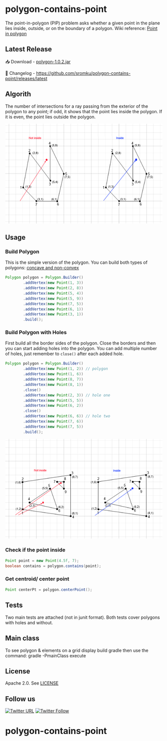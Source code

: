 polygon-contains-point
======================

The point-in-polygon (PIP) problem asks whether a given point in the plane lies inside, outside, or on the boundary of a polygon.
Wiki reference: [Point in polygon](http://en.wikipedia.org/wiki/Point_in_polygon)

## Latest Release

:inbox_tray: Download - [polygon-1.0.2.jar](https://github.com/sromku/polygon-contains-point/releases/download/1.0.2/polygon-1.0.2.jar)

:bookmark_tabs: Changelog - https://github.com/sromku/polygon-contains-point/releases/latest

## Algorith
The number of intersections for a ray passing from the exterior of the polygon to any point; if odd, it shows that the point lies inside the polygon. If it is even, the point lies outside the polygon.

<img src="/assets/simple_polygon.png"/>

## Usage

### Build Polygon

This is the simple version of the polygon. You can build both types of polygons: [concave and non-convex](http://en.wikipedia.org/wiki/Convex_and_concave_polygons)
``` java
Polygon polygon = Polygon.Builder()
        .addVertex(new Point(1, 3))
        .addVertex(new Point(2, 8))
        .addVertex(new Point(5, 4))
        .addVertex(new Point(5, 9))
        .addVertex(new Point(7, 5))
        .addVertex(new Point(6, 1))
        .addVertex(new Point(3, 1))
        .build();
```

### Build Polygon with Holes

First build all the border sides of the polygon. Close the borders and then you can start adding holes into the polygon.
You can add multiple number of holes, just remember to `close()` after each added hole.
``` java
Polygon polygon = Polygon.Builder()
        .addVertex(new Point(1, 2)) // polygon
        .addVertex(new Point(1, 6))
        .addVertex(new Point(8, 7))
        .addVertex(new Point(8, 1))
        .close()
        .addVertex(new Point(2, 3)) // hole one
        .addVertex(new Point(5, 5))
        .addVertex(new Point(6, 2))
        .close()
        .addVertex(new Point(6, 6)) // hole two
        .addVertex(new Point(7, 6))
        .addVertex(new Point(7, 5))
        .build();
```

<img src="/assets/polygon_with_holes.png"/>

### Check if the point inside

``` java
Point point = new Point(4.5f, 7);
boolean contains = polygon.contains(point);
```
### Get centroid/ center point
``` java
Point centerPt = polygon.centerPoint();
```

## Tests

Two main tests are attached (not in junit format). Both tests cover polygons with holes and without.

## Main class

To see polygon & elements on a grid display build gradle then use the command:
gradle -PmainClass execute

## License

Apache 2.0. See [LICENSE](LICENSE)

## Follow us

[![Twitter URL](https://img.shields.io/twitter/url/http/shields.io.svg?style=social)](https://twitter.com/intent/tweet?text=https://github.com/snatik/polygon-contains-point)
[![Twitter Follow](https://img.shields.io/twitter/follow/snatikteam.svg?style=social)](https://twitter.com/snatikteam)
# polygon-contains-point
